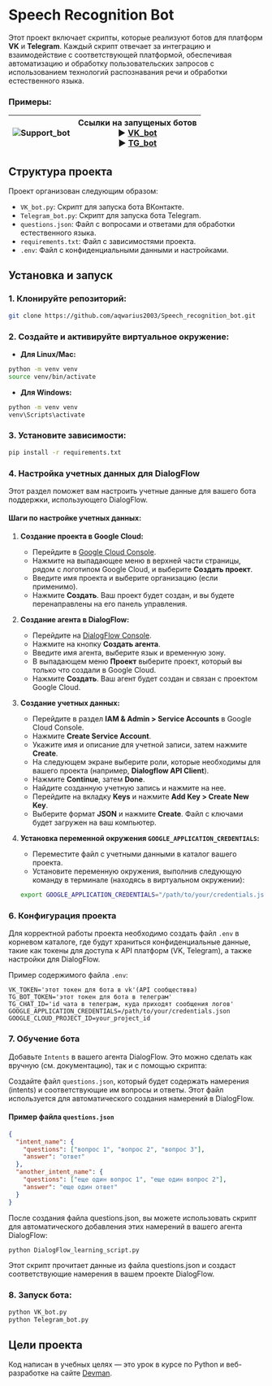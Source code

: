 # Speech Recognition Bot

Этот проект включает скрипты, которые реализуют ботов для платформ **VK** и **Telegram**. Каждый скрипт отвечает за интеграцию и взаимодействие с соответствующей платформой, обеспечивая автоматизацию и обработку пользовательских запросов с использованием технологий распознавания речи и обработки естественного языка.
### Примеры:
|![Support_bot](https://github.com/user-attachments/assets/78660d91-d895-41aa-8738-673cdc16114a)| Ссылки на запущеных ботов <br> ► [VK_bot](https://vk.com/im/convo/-227165703?entrypoint=profile_page) <br> ► [TG_bot](https://t.me/VttPrivateBot) |
|-------------------------------------------------------|---------------------------------------------------------------------------------------------------------------------------------------------------|


## Структура проекта

Проект организован следующим образом:

- `VK_bot.py`: Скрипт для запуска бота ВКонтакте.
- `Telegram_bot.py`: Скрипт для запуска бота Telegram.
- `questions.json`: Файл с вопросами и ответами для обработки естественного языка.
- `requirements.txt`: Файл с зависимостями проекта.
- `.env`: Файл с конфиденциальными данными и настройками.

## Установка и запуск 

### 1. Клонируйте репозиторий:
```bash
git clone https://github.com/aqwarius2003/Speech_recognition_bot.git
```

### 2. Создайте и активируйте виртуальное окружение:

- **Для Linux/Mac:**
```bash
python -m venv venv
source venv/bin/activate
```

- **Для Windows:**
```bash
python -m venv venv
venv\Scripts\activate
```

### 3. Установите зависимости:
```bash
pip install -r requirements.txt
```

### 4. Настройка учетных данных для DialogFlow

Этот раздел поможет вам настроить учетные данные для вашего бота поддержки, использующего DialogFlow.

#### Шаги по настройке учетных данных:

1. **Создание проекта в Google Cloud:**
   - Перейдите в [Google Cloud Console](https://console.cloud.google.com/).
   - Нажмите на выпадающее меню в верхней части страницы, рядом с логотипом Google Cloud, и выберите **Создать проект**.
   - Введите имя проекта и выберите организацию (если применимо).
   - Нажмите **Создать**. Ваш проект будет создан, и вы будете перенаправлены на его панель управления.

2. **Создание агента в DialogFlow:**
   - Перейдите на [DialogFlow Console](https://dialogflow.cloud.google.com/).
   - Нажмите на кнопку **Создать агента**.
   - Введите имя агента, выберите язык и временную зону.
   - В выпадающем меню **Проект** выберите проект, который вы только что создали в Google Cloud.
   - Нажмите **Создать**. Ваш агент будет создан и связан с проектом Google Cloud.

3. **Создание учетных данных:**
   - Перейдите в раздел **IAM & Admin > Service Accounts** в Google Cloud Console.
   - Нажмите **Create Service Account**.
   - Укажите имя и описание для учетной записи, затем нажмите **Create**.
   - На следующем экране выберите роли, которые необходимы для вашего проекта (например, **Dialogflow API Client**).
   - Нажмите **Continue**, затем **Done**.
   - Найдите созданную учетную запись и нажмите на нее.
   - Перейдите на вкладку **Keys** и нажмите **Add Key > Create New Key**.
   - Выберите формат **JSON** и нажмите **Create**. Файл с ключами будет загружен на ваш компьютер.

4. **Установка переменной окружения `GOOGLE_APPLICATION_CREDENTIALS`:**
   - Переместите файл с учетными данными в каталог вашего проекта.
   - Установите переменную окружения, выполнив следующую команду в терминале (находясь в виртуальном окружении):
   ```bash
   export GOOGLE_APPLICATION_CREDENTIALS="/path/to/your/credentials.json"
   ```

### 6. Конфигурация проекта

Для корректной работы проекта необходимо создать файл `.env` в корневом каталоге, где будут храниться конфиденциальные данные, такие как токены для доступа к API платформ (VK, Telegram), а также настройки для DialogFlow.

Пример содержимого файла `.env`:

```env
VK_TOKEN='этот токен для бота в vk'(API сообществва)
TG_BOT_TOKEN='этот токен для бота в телеграм'
TG_CHAT_ID='id чата в телеграм, куда приходят сообщения логов'
GOOGLE_APPLICATION_CREDENTIALS=/path/to/your/credentials.json
GOOGLE_CLOUD_PROJECT_ID=your_project_id
```

### 7. Обучение бота
Добавьте `Intents` в вашего агента DialogFlow. Это можно сделать как вручную (см. документацию), так и с помощью скрипта:

Создайте  файл `questions.json`, который будет содержать намерения (intents) и соответствующие им вопросы и ответы. Этот файл используется для автоматического создания намерений в DialogFlow.

#### Пример файла `questions.json`

```json
{
  "intent_name": {
    "questions": ["вопрос 1", "вопрос 2", "вопрос 3"],
    "answer": "ответ"
  },
  "another_intent_name": {
    "questions": ["еще один вопрос 1", "еще один вопрос 2"],
    "answer": "еще один ответ"
  }
}
```
После создания файла questions.json, вы можете использовать скрипт для автоматического добавления этих намерений в вашего агента DialogFlow:

           
```bash
python DialogFlow_learning_script.py
```

Этот скрипт прочитает данные из файла questions.json и создаст соответствующие намерения в вашем проекте DialogFlow.

### 8. Запуск бота:

```bash
python VK_bot.py
python Telegram_bot.py
```

## Цели проекта
Код написан в учебных целях — это урок в курсе по Python и веб-разработке на сайте [Devman](https://dvmn.org/).

